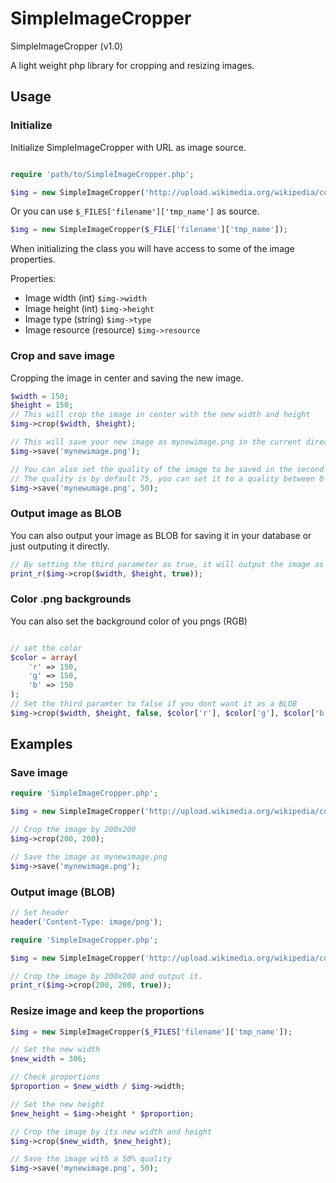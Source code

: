 SimpleImageCropper
==================

SimpleImageCropper (v1.0)

A light weight php library for cropping and resizing images.



## Usage

### Initialize

Initialize SimpleImageCropper with URL as image source.

```php

require 'path/to/SimpleImageCropper.php';

$img = new SimpleImageCropper('http://upload.wikimedia.org/wikipedia/commons/b/b5/Navionics_Apple_Team.png');

```

Or you can use `$_FILES['filename']['tmp_name']` as source.

```php
$img = new SimpleImageCropper($_FILE['filename']['tmp_name']);
```

When initializing the class you will have access to some of the image properties.

Properties:

* Image width (int) `$img->width`
* Image height (int) `$img->height`
* Image type (string) `$img->type`
* Image resource (resource) `$img->resource`

### Crop and save image

Cropping the image in center and saving the new image.

```php
$width = 150;
$height = 150;
// This will crop the image in center with the new width and height
$img->crop($width, $height);

// This will save your new image as mynewimage.png in the current directory
$img->save('mynewimage.png');

// You can also set the quality of the image to be saved in the second parameter.
// The quality is by default 75, you can set it to a quality between 0-100
$img->save('mynewumage.png', 50); 
```

### Output image as BLOB

You can also output your image as BLOB for saving it in your database or just outputing it directly.

```php
// By setting the third parameter as true, it will output the image as BLOB
print_r($img->crop($width, $height, true));

```

### Color .png backgrounds

You can also set the background color of you pngs (RGB)

```php

// set the color
$color = array(
	'r' => 150,
	'g' => 150,
	'b' => 150
);
// Set the third paramter to false if you dont want it as a BLOB
$img->crop($width, $height, false, $color['r'], $color['g'], $color['b']);
```

## Examples

### Save image
```php
require 'SimpleImageCropper.php';

$img = new SimpleImageCropper('http://upload.wikimedia.org/wikipedia/commons/b/b5/Navionics_Apple_Team.png');

// Crop the image by 200x200
$img->crop(200, 200);

// Save the image as mynewimage.png
$img->save('mynewimage.png');
```

### Output image (BLOB)

```php
// Set header
header('Content-Type: image/png');

require 'SimpleImageCropper.php';

$img = new SimpleImageCropper('http://upload.wikimedia.org/wikipedia/commons/b/b5/Navionics_Apple_Team.png');

// Crop the image by 200x200 and output it.
print_r($img->crop(200, 200, true));

```

### Resize image and keep the proportions

```php
$img = new SimpleImageCropper($_FILES['filename']['tmp_name']);

// Set the new width
$new_width = 306;

// Check proportions
$proportion = $new_width / $img->width;

// Set the new height
$new_height = $img->height * $proportion;

// Crop the image by its new width and height
$img->crop($new_width, $new_height);

// Save the image with a 50% quality
$img->save('mynewimage.png', 50);
```
